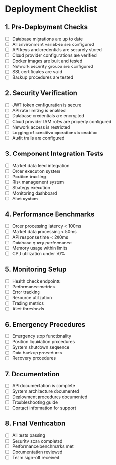 # Deployment Checklist

## 1. Pre-Deployment Checks
- [ ] Database migrations are up to date
- [ ] All environment variables are configured
- [ ] API keys and credentials are securely stored
- [ ] Cloud provider configurations are verified
- [ ] Docker images are built and tested
- [ ] Network security groups are configured
- [ ] SSL certificates are valid
- [ ] Backup procedures are tested

## 2. Security Verification
- [ ] JWT token configuration is secure
- [ ] API rate limiting is enabled
- [ ] Database credentials are encrypted
- [ ] Cloud provider IAM roles are properly configured
- [ ] Network access is restricted
- [ ] Logging of sensitive operations is enabled
- [ ] Audit trails are configured

## 3. Component Integration Tests
- [ ] Market data feed integration
- [ ] Order execution system
- [ ] Position tracking
- [ ] Risk management system
- [ ] Strategy execution
- [ ] Monitoring dashboard
- [ ] Alert system

## 4. Performance Benchmarks
- [ ] Order processing latency < 100ms
- [ ] Market data processing < 50ms
- [ ] API response time < 200ms
- [ ] Database query performance
- [ ] Memory usage within limits
- [ ] CPU utilization under 70%

## 5. Monitoring Setup
- [ ] Health check endpoints
- [ ] Performance metrics
- [ ] Error tracking
- [ ] Resource utilization
- [ ] Trading metrics
- [ ] Alert thresholds

## 6. Emergency Procedures
- [ ] Emergency stop functionality
- [ ] Position liquidation procedures
- [ ] System shutdown sequence
- [ ] Data backup procedures
- [ ] Recovery procedures

## 7. Documentation
- [ ] API documentation is complete
- [ ] System architecture documented
- [ ] Deployment procedures documented
- [ ] Troubleshooting guide
- [ ] Contact information for support

## 8. Final Verification
- [ ] All tests passing
- [ ] Security scan completed
- [ ] Performance benchmarks met
- [ ] Documentation reviewed
- [ ] Team sign-off received 